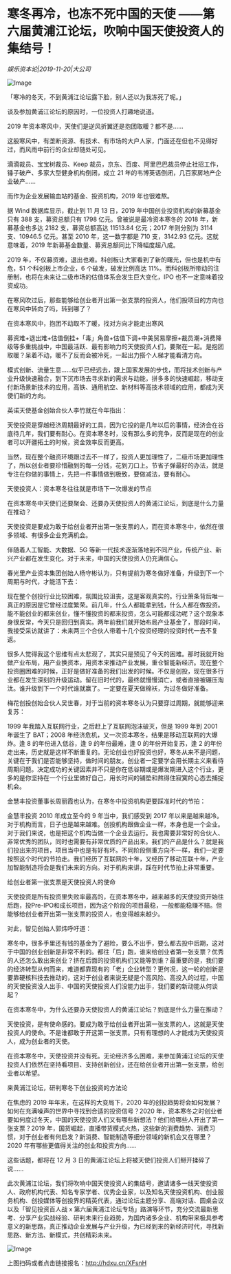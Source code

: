 # 寒冬再冷，也冻不死中国的天使  ——第六届黄浦江论坛，吹响中国天使投资人的集结号！

*娱乐资本论|2019-11-20|大公司*

![Image](http://p1.pstatp.com/origin/pgc-image/532820fb1e974fbaad33d8257b3cd1c3)

「寒冷的冬天，不到黄浦江论坛露下脸，别人还以为我冻死了呢。」

谈及参加黄浦江论坛的原因时，一位投资人打趣地说道。

2019 年资本寒风中，天使们是逆风折翼还是抱团取暖？都不是……

这股寒风中，有垄断资源、有技术、有市场的大户人家，门面还在但也不见得好过，而风雨中前行的企业却随处可见。

滴滴裁员、宝宝树裁员、Keep 裁员，京东、百度、阿里巴巴裁员停止社招工作，锤子破产、多家大型健身机构倒闭，成立 21 年的韦博英语倒闭，几百家房地产企业破产……

而作为企业发展输血站的基金、投资机构，2019 年也很难熬。

据 Wind 数据库显示，截止到 11 月 13 日，2019 年中国创业投资机构的新募基金只有 388 支，募资总额只有 1798 亿元。曾被说是最冷资本寒冬的 2018 年，新募基金也多达 2182 支，募资总额高达 11513.84 亿元；2017 年则分别为 3114 支、10946.5 亿元。甚至 2010 年，这一数字都是 710 支，3142.93 亿元。这就意味着，2019 年新募基金数量、募资总额同比下降幅度超八成。

2019 年，不仅募资难，退出也难。科创板让大家看到了新的曙光，但也是机中有危，51 个科创板上市企业，6 个破发，破发比例高达 11%。而科创板所带动的注册制，也将在未来让二级市场的估值体系会发生巨大变化，IPO 也不一定意味着投资成功。

在寒风吹过后，那些能够给创业者开出第一张支票的投资人，他们投项目的方向也在寒风中转向了吗，转到哪了？

在资本寒风中，抱团不动取不了暖，找对方向才能走出寒风

募资难+退出难+估值倒挂+「毒」角兽+估值下调+中美贸易摩擦+裁员潮+消费降级等多重挑战中，中国最活跃、最有影响力的天使投资人们，要聚在一起。是抱团取暖？呆着不动，暖不了反而会被冷死，一起出力搭个人梯才能看清方向。

模式创新、流量生意……似乎已经远去，跟上国家发展的步伐，而将技术创新与产业升级快速融合，到下沉市场去寻求新的需求与动能，拼多多的快速崛起，移动支付新场景新技术的应用，高铁、通用航空、新材料等高技术领域的应用，都成为天使们新的方向。

英诺天使基金创始合伙人李竹就在今年指出：

天使投资是穿越经济周期最好的工具，因为它投的是几年以后的事情，经济会在谷底待几年，我们要有耐心。在资本寒冬时，没有那么多的竞争，反而是现在的创业者可以开疆拓土的时候，资金效率反而更高。

当然，现在整个融资环境跟过去不一样了，投资人更加理性了，二级市场更加理性了，所以创业者要珍惜融到的每一分钱，花到刀口上。节省子弹最好的办法，就是专注在你做的事情上，先把一件事情做到极致，要做减法，要有耐心。

天使投资人：资本寒冬往往就是市场下一次爆发的节点

在资本寒冬中天使们还要聚会、还要办天使投资人的黄浦江论坛，到底是什么力量在推动？

天使投资是要成为敢于给创业者开出第一张支票的人，而在资本寒冬中，依然在很多领域、有很多企业充满机会。

伴随着人工智能、大数据、5G 等新一代技术逐渐落地到不同产业，传统产业、新兴产业都在发生变化。对于未来，中国的天使投资人仍充满信心。

春光里产业资本集团创始人杨守彬认为，只有提前为寒冬做好准备，升级到下一个周期与时代，才能活下去：

现在整个创投行业比较困难，氛围比较沮丧，这是客观真实的。行业箫条背后唯一真正的原因是它曾经过度繁荣。前几年，什么人都能拿到钱，什么人都在做投资。能不能创业的都来创业，懂不懂投资的都来投资，怎么可能都成功呢？这个现象本身很反常，今天只是回归到真实。两年前我们就开始布局产业基金了，那段时间，我接受采访就讲了：未来两三个合伙人带着十几个投资经理的投资时代一去不复返。

很多人觉得我这个思维有点太悲观了，其实只是预见了今天的困难。那时我就开始做产业布局，用产业换资本，用资本来推动产业发展，重仓智能新经济。现在整个投资圈困难的时候，正好是做好准备的我们出发的时候。不仅是创投，现在很多行业都在发生深刻的升级运动。留在旧时代的，最终就慢慢消亡，或者直接被碾压淘汰。谁升级到下一个时代谁就赢了。一定要在夏天做棉袄，为过冬做好准备。

梅花创投创始合伙人吴世春，对于当前的资本寒冬认为只要穿过周期，就能够迎来复苏：

1999 年我踏入互联网行业，之后赶上了互联网泡沫破灭，但是 1999 年到 2001 年诞生了 BAT；2008 年经济危机，又一次资本寒冬，结果是移动互联网的大爆炸。逢 8 的年份进入低谷，逢 9 的年份最难，逢 0 的年份开始复苏，逢 2 的年份走出来，历史就是这样不断重复的。无论创业也好投资也好，寒冬从来不是问题，关键在于我们是否能够坚持，做时间的朋友。创业者一定要学会用长期主义来看待周期问题。决定成功的关键因素并不只是你在低谷期或是爆发期进入这个行业，更多的是你坚持在一个行业里做好自己，用长时间的铺垫和熬得住寂寞的心态去捕捉机会。

金慧丰投资董事长周丽霞也认为，在寒冬中投资机构更要踩准时代的节拍：

金慧丰投资 2010 年成立至今的 9 年当中，我们感受到 2017 年以来是越来越冷。对于机构而言，日子也是越来越难。创投机构跟做企业一样，本身也是一个企业。对于我们来说，也是把这个机构当做一个企业去运行。我也需要非常好的合伙人、非常优秀的团队，同时也需要有非常优质的产品出来。我们的产品是什么？就是我们投出来的项目，项目当中也是有好有坏。不同阶段侧重方向不一样，我们一定要按照这个时代的节拍走。我们经历了互联网的十年，又经历了移动互联十年，产业加智能制造将会是我们未来的方向。对于机构来讲，踩在时代节拍上非常重要。

给创业者第一张支票是天使投资人的使命

天使投资是所有投资里失败率最高的，在资本寒冬中，越来越多的天使投资开始往后跑，投Pre-IPO和成长项目，因为这个阶段的项目最稳，一般都能稳赚不赔。但能够给创业者开出第一张支票的投资人，也变得越来越少。

对此，智见创始人郭炜呼吁道：

寒冬中，很多手里还有钱的基金为了避险，要么不出手，要么都去投中后期，这对于中国的创业创新是非常不利的。都往「后」跑，谁来给创业者第一张支票？优秀的人还怎么敢出来创业？挤在后面的投资机构们又能等到谁？最重要的是，我们要的经济转型从何而来，难道都靠现有的「老」企业转型？更何况，这一轮的创新是要靠硬核科技去推动的，这对于创业者来说无疑是个高风险、高投入的过程，中国的天使投资没人出手、中国的天使投资人们没能力出手，我们要的新动能从何谈起？

在资本寒冬中，为什么还要办天使投资人的黄浦江论坛？到底是什么力量在推动？

天使投资，是有使命感的。要成为敢于给创业者开出第一张支票的人，这就是天使投资人的使命。不是谁都敢于开这第一张支票。只有有理想的人才能成为天使投资人，成为创业者的天使。

在资本寒冬中，天使投资并没有死。无论经济多么困难，来参加黄浦江论坛的天使投资人们依然在坚持看项目、支持创新创业，还在给创业者开出第一张支票，给创业者以希望。

来黄浦江论坛，研判寒冬下创业投资的方法论

在焦虑的 2019 年年末，在这样的大变局下，2020 年的创投趋势将会如何发展？如何在充满噪声的世界中寻找到合适的投资信号？2020 年，资本寒冬之时创业者要如何度过冬天，中国的天使投资人们又有哪些新想法？他们给哪些人开出了第一张支票？2019 年，国货崛起，直播带货模式火热，这些新的消费趋势、消费习惯，对于创业者有何启发？新消费、智能制造等细分领域的新机会又在哪里？2020 年有哪些更值得关注的创业和投资方向……

这些话题，都将在 12 月 3 日的黄浦江论坛上将被天使们投资人们掰开揉碎了说……

此次黄浦江论坛，我们将吹响中国天使投资人的集结号，邀请诸多一线天使投资人、政府机构代表、知名专家学者、优秀企业家，以及知名天使投资机构、创业服务机构、创投媒体等创投界的精英代表，通过论坛主题分享、高端对话、圆桌会议以及「智见投资百人战 x 第六届黄浦江论坛专场」路演等环节，充分交流最新思考、分享产业实战经验、研判未来行业趋势，为国内诸多企业、机构带来极具参考意义的新思路，真正推动企业发展与产业升级，为已经到来的新经济时代，寻找新思路、新方法、新模式，共创精彩未来。

![Image](http://p1.pstatp.com/origin/pgc-image/5f22a228661b43fe91030ae693ca64b0)

上图扫码或者点击链接报名：http://hdxu.cn/XFsnH

